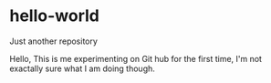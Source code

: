 # hello-world
Just another repository

Hello, This is me experimenting on Git hub for the first time, I'm not exactally sure what I am doing though.
